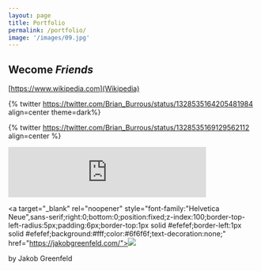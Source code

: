 ```yaml
---
layout: page
title: Portfolio
permalink: /portfolio/
image: '/images/09.jpg'
---
```


## Wecome *Friends*

[https://www.wikipedia.com](Wikipedia)


{% twitter https://twitter.com/Brian_Burrous/status/1328535164205481984 align=center theme=dark%}

{% twitter https://twitter.com/Brian_Burrous/status/1328535169129562112 align=center %}

<iframe src="https://anchor.fm/productideas/embed/episodes/Product-Ideas-2-with-Brian-Burrous-enu7m4/a-a45cvn4" height="102px" width="400px" frameborder="0" scrolling="no"></iframe>


<a target="_blank" rel="noopener" style="font-family:"Helvetica Neue",sans-serif;right:0;bottom:0;position:fixed;z-index:100;border-top-left-radius:5px;padding:6px;border-top:1px solid #efefef;border-left:1px solid #efefef;background:#fff;color:#6f6f6f;text-decoration:none;" href="https://jakobgreenfeld.com/"><img src="https://jakobgreenfeld.com/images/jakob.png"><p>by Jakob Greenfeld</p></a>



